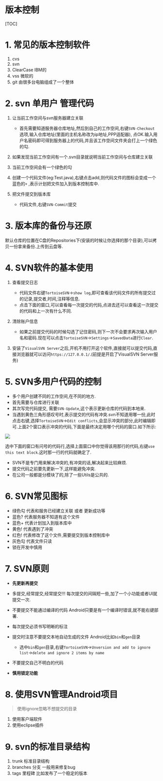 # 版本控制

[TOC]

# 1. 常见的版本控制软件
1. cvs
2. svn
3. ClearCase    IBM的
4. vss    微软的
5. git 由很多台电脑组成了一个整体

# 2. svn 单用户 管理代码

1. 让当前工作空间与svn服务器建立关联


	- 首先需要知道服务器仓库地址,然后到自己的工作空间,右键`SVN-Checkout`选项,输入仓库地址(里面的主机名称改为ip地址,PPP适配器),
  点OK.输入用户名密码即可得到服务器上的代码,并且该工作空间文件夹会打上一个绿色的勾.

2. 如果发现当前工作空间有一个.svn目录就说明当前工作空间与仓库建立关联
3. 当前工作空间会有一个绿色的勾


4. 创建一个代码文件(eg:Test.java),右键点击add,则代码文件的图标会变成一个蓝色的`+`
,表示计划把文件加入到版本控制库中.
5. 把文件提交到版本库

	- 代码文件,右键`SVN-Commit`提交

# 3. 版本库的备份与还原
  默认仓库的位置在C盘的Repositories下(安装的时候让你选择的那个目录),可以拷贝一份拿来备份.上传到云盘等.

# 4. SVN软件的基本使用
1. 查看提交日志

	* 代码文件右键`TortoiseSVN`->`show log`,即可查看该代码文件的所有提交过的记录,提交者,时间,注释等信息.
	* 点击下面的窗口,可以查看每一次提交的代码,点进去还可以查看这一次提交的代码和上一次有什么不同.


2. 清除账户信息

	* 如果之前提交代码的时候勾选了记住密码,则下一次不会要求再次输入用户名和密码.现在可以点击`TortoiseSVN`->`Settings`->`SavedData`进行`Clear`.

3. 安装了`VisualSVN Server`之后,开机不用打开这个软件,直接就可以提交代码,直接浏览器就可以访问`https://127.0.0.1/`.(前提是开启了VisualSVN Server服务)

# 5. SVN多用户代码的控制

  - 多个用户创建不同的工作空间,在不同的地方.
  - 首先需要与仓库进行关联
  - 其次写完代码提交,	需要`SVN-Update`,这个表示更新仓库的代码到本地来.
  - 当遇到黄色三角形感叹号时,表示提交的代码有冲突.svn不知道用哪一份,此时点击右键,选择`TortoiseSVN`->`Edit conflicts`,会显示冲突的部分,此时编辑即可.上面2个窗口表示冲突的代码,下面是最终决定用哪个代码的窗口.如下所示:

   ![](http://p1.bqimg.com/567571/61dfb81c292d3743.png)

   选中下面的窗口有问号的代码行,选择上面窗口中你觉得该用那行的代码,右键`use this text block`.这时那一行的代码就确定了.

  - SVN不是专门用来解决冲突的,有冲突的话,解决起来比较麻烦.
  - 提交代码之前要先更新一下,这样能避免冲突.
  - 在公司一般都是分模块了的,除了一些Utils是公共的.

# 6. SVN常见图标

  - 绿色勾  代表和服务已经建立关联 或者  更新成功等
  - 蓝色?  代表服务器不知道有这个文件
  - 蓝色+  代表计划加入到版本库中
  - 黄色!  代表遇到了冲突
  - 红色!  代表修改了这个文件,需要提交到版本控制库中
  - 灰色勾  代表文件只读
  - 锁在开发中慎用

# 7. SVN原则

  - **先更新再提交**
  - 多提交,经常提交,经常提交!!!  每次提交的间隔短一些,加了一个小功能或者UI就提交一次.
  - 不要提交不能通过编译的代码    Android只要是有一个编译时错误,就不能右键部署.
  - 每次提交必须书写明晰的标注
  - 提交时注意不要提交本地自动生成的文件   Android比如`bin`和`gen`目录

	* 选中`bin`和`gen`目录,右键`TortoiseSVN`->`Unversion and add to ignore list`->`delete and ignore 2 items by name`

  - 不要提交自己不明白的代码
  - **慎用锁定功能**

# 8. 使用SVN管理Android项目

>使用ignore忽略不想提交的目录

1. 使用客户端软件
2. 使用eclipse插件

# 9. svn的标准目录结构

1. trunk 标准目录结构
2. branches 分支   一般用来修复bug
3. tags 里程碑   比如发布了一个稳定的版本